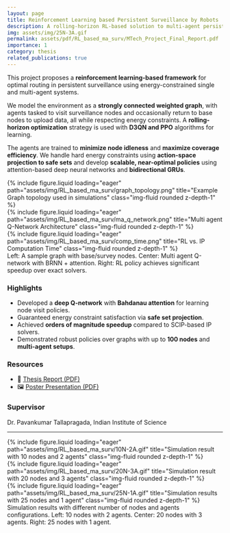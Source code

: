 ```yaml
---
layout: page
title: Reinforcement Learning based Persistent Surveillance by Robots
description: A rolling-horizon RL-based solution to multi-agent persistent surveillance with battery and communication constraints.
img: assets/img/25N-3A.gif
permalink: assets/pdf/RL_based_ma_surv/MTech_Project_Final_Report.pdf
importance: 1
category: thesis
related_publications: true
---
```


This project proposes a **reinforcement learning-based framework** for optimal routing in persistent surveillance using energy-constrained single and multi-agent systems.

We model the environment as a **strongly connected weighted graph**, with agents tasked to visit surveillance nodes and occasionally return to base nodes to upload data, all while respecting energy constraints. A **rolling-horizon optimization** strategy is used with **D3QN and PPO** algorithms for learning. 

The agents are trained to **minimize node idleness** and **maximize coverage efficiency**. We handle hard energy constraints using **action-space projection to safe sets** and develop **scalable, near-optimal policies** using attention-based deep neural networks and **bidirectional GRUs**.

<div class="row">
    <div class="col-sm mt-3 mt-md-0">
        {% include figure.liquid loading="eager" path="assets/img/RL_based_ma_surv/graph_topology.png" title="Example Graph topology used in simulations" class="img-fluid rounded z-depth-1" %}
    </div>
    <div class="col-sm mt-3 mt-md-0">
        {% include figure.liquid loading="eager" path="assets/img/RL_based_ma_surv/ma_q_network.png" title="Multi agent Q-Network Architecture" class="img-fluid rounded z-depth-1" %}
    </div>
    <div class="col-sm mt-3 mt-md-0">
        {% include figure.liquid loading="eager" path="assets/img/RL_based_ma_surv/comp_time.png" title="RL vs. IP Computation Time" class="img-fluid rounded z-depth-1" %}
    </div>
</div>

<div class="caption">
    Left: A sample graph with base/survey nodes. Center: Multi agent Q-network with BRNN + attention. Right: RL policy achieves significant speedup over exact solvers.
</div>

### Highlights
- Developed a **deep Q-network** with **Bahdanau attention** for learning node visit policies.
- Guaranteed energy constraint satisfaction via **safe set projection**.
- Achieved **orders of magnitude speedup** compared to SCIP-based IP solvers.
- Demonstrated robust policies over graphs with up to **100 nodes** and **multi-agent setups**.

### Resources
- 📄 [Thesis Report (PDF)](assets/pdf/RL_based_ma_surv/MTech_Project_Final_Report.pdf)
- 🖼️ [Poster Presentation (PDF)](assets/pdf/RL_based_ma_surv/poster_final.pdf)

### Supervisor
Dr. Pavankumar Tallapragada, Indian Institute of Science

---

<div class="row">
    <div class="col-sm mt-3 mt-md-0">
        {% include figure.liquid loading="eager" path="assets/img/RL_based_ma_surv/10N-2A.gif" title="Simulation result with 10 nodes and 2 agents" class="img-fluid rounded z-depth-1" %}
    </div>
    <div class="col-sm mt-3 mt-md-0">
        {% include figure.liquid loading="eager" path="assets/img/RL_based_ma_surv/20N-3A.gif" title="Simulation result with 20 nodes and 3 agents" class="img-fluid rounded z-depth-1" %}
    </div>
    <div class="col-sm mt-3 mt-md-0">
        {% include figure.liquid loading="eager" path="assets/img/RL_based_ma_surv/25N-1A.gif" title="Simulation results with 25 nodes and 1 agent" class="img-fluid rounded z-depth-1" %}
    </div>
</div>

<div class="caption">
    Simulation results with different number of nodes and agents configurations. Left: 10 nodes with 2 agents. Center: 20 nodes with 3 agents. Right: 25 nodes with 1 agent.
</div>
